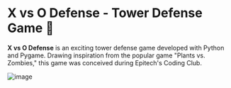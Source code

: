 # X vs O Defense - Tower Defense Game 🌻

**X vs O Defense** is an exciting tower defense game developed with Python and Pygame. Drawing inspiration from the popular game "Plants vs. Zombies," this game was conceived during Epitech's Coding Club.


![image](https://github.com/Guyane123/X-vs-O/assets/69190311/04300474-583f-42c2-995f-b42aad23aa91)


